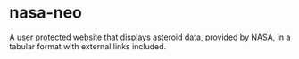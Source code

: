 # nasa-neo
A user protected website that displays asteroid data, provided by NASA, in a tabular format with external links included.
